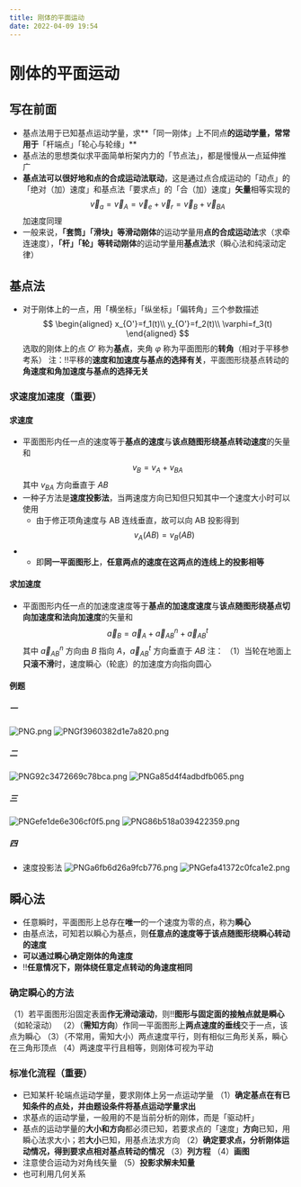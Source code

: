 ```yaml
---
title: 刚体的平面运动
date: 2022-04-09 19:54
---
```

# 刚体的平面运动
## 写在前面
* 基点法用于已知基点运动学量，求**「同一刚体」上不同点**的运动学量，常常用于**「杆端点」「轮心与轮缘」**
* 基点法的思想类似求平面简单桁架内力的「节点法」，都是慢慢从一点延伸推广
* **基点法可以很好地和点的合成运动法联动**，这是通过点合成运动的「动点」的「绝对（加）速度」和基点法「要求点」的「合（加）速度」**矢量**相等实现的
$$
\vec v_a=\vec v_A=\vec v_e+\vec v_r=\vec v_B+\vec v_{BA}
$$
加速度同理
* 一般来说，**「套筒」「滑块」**等**滑动刚体**的运动学量用**点的合成运动法**求（求牵连速度），**「杆」「轮」**等**转动刚体**的运动学量用**基点法**求（瞬心法和纯滚动定律）
## 基点法
* 对于刚体上的一点，用「横坐标」「纵坐标」「偏转角」三个参数描述
$$
\begin{aligned}
x_{O'}=f_1(t)\\
y_{O'}=f_2(t)\\
\varphi=f_3(t)
\end{aligned}
$$
选取的刚体上的点 $O'$ 称为**基点**，夹角 $\varphi$ 称为平面图形的**转角**（相对于平移参考系）
注：‼️平移的**速度和加速度与基点的选择有关**，平面图形绕基点转动的**角速度和角加速度与基点的选择无关**
### 求速度加速度（重要）
#### 求速度
* 平面图形内任一点的速度等于**基点的速度**与**该点随图形绕基点转动速度**的矢量和
$$
v_B=v_A+v_{BA}
$$
其中 $v_{BA}$ 方向垂直于 $AB$
* 一种子方法是**速度投影法**，当两速度方向已知但只知其中一个速度大小时可以使用
    * 由于修正项角速度与 AB 连线垂直，故可以向 AB 投影得到
$$
v_A(AB)=v_B(AB)
$$
* 
    * 即**同一平面图形上**，**任意两点的速度在这两点的连线上的投影相等** 
#### 求加速度
* 平面图形内任一点的加速度速度等于**基点的加速度速度**与**该点随图形绕基点切向加速度和法向加速度**的矢量和
$$
\vec a_B=\vec a_A+\vec a_{AB}^n+\vec a_{AB}^t
$$
其中 $\vec a_{AB}^n$ 方向由 $B$ 指向 $A$，$\vec a_{AB}^t$ 方向垂直于 $AB$
注：
（1）当轮在地面上**只滚不滑**时，速度瞬心（轮底）的加速度方向指向圆心
#### 例题
##### 一
![PNG.png](http://image.tjzfile.xyz/images/2022/04/09/PNG.png)
![PNGf3960382d1e7a820.png](http://image.tjzfile.xyz/images/2022/04/09/PNGf3960382d1e7a820.png)
##### 二
![PNG92c3472669c78bca.png](http://image.tjzfile.xyz/images/2022/04/09/PNG92c3472669c78bca.png)
![PNGa85d4f4adbdfb065.png](http://image.tjzfile.xyz/images/2022/04/09/PNGa85d4f4adbdfb065.png)
##### 三
![PNGefe1de6e306cf0f5.png](http://image.tjzfile.xyz/images/2022/04/09/PNGefe1de6e306cf0f5.png)
![PNG86b518a039422359.png](http://image.tjzfile.xyz/images/2022/04/09/PNG86b518a039422359.png)
##### 四
* 速度投影法
![PNGa6fb6d26a9fcb776.png](http://image.tjzfile.xyz/images/2022/04/09/PNGa6fb6d26a9fcb776.png)
![PNGefa41372c0fca1e2.png](http://image.tjzfile.xyz/images/2022/04/09/PNGefa41372c0fca1e2.png)
## 瞬心法
* 任意瞬时，平面图形上总存在**唯一**的一个速度为零的点，称为**瞬心**
* 由基点法，可知若以瞬心为基点，则**任意点的速度等于该点随图形绕瞬心转动的速度**
* **可以通过瞬心确定刚体的角速度**
* ‼️**任意情况下，刚体绕任意定点转动的角速度相同**
### 确定瞬心的方法
（1）若平面图形沿固定表面**作无滑动滚动**，则‼️**图形与固定面的接触点就是瞬心**（如轮滚动）
（2）（**需知方向**）作同一平面图形上**两点速度的垂线**交于一点，该点为瞬心
（3）（不常用，需知大小）两点速度平行，则有相似三角形关系，瞬心在三角形顶点
（4）两速度平行且相等，则刚体可视为平动
### 标准化流程（重要）
* 已知某杆·轮端点运动学量，要求刚体上另一点运动学量
（1）**确定基点在有已知条件的点处，并由题设条件将基点运动学量求出**
* 求基点的运动学量，一般用的不是当前分析的刚体，而是「驱动杆」
* 基点的运动学量的**大小和方向**都必须已知，若要求点的「速度」**方向**已知，用瞬心法求大小；若**大小**已知，用基点法求方向
（2）**确定要求点，分析刚体运动情况，得到要求点相对基点转动的情况**
（3）**列方程**
（4）**画图**
* 注意使合运动为对角线矢量
（5）**投影求解未知量**
* 也可利用几何关系
